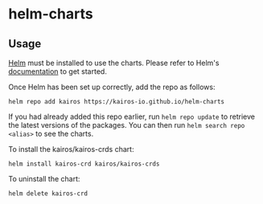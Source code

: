 # helm-charts

## Usage

[Helm](https://helm.sh) must be installed to use the charts.  Please refer to
Helm's [documentation](https://helm.sh/docs) to get started.

Once Helm has been set up correctly, add the repo as follows:

```
helm repo add kairos https://kairos-io.github.io/helm-charts
```

If you had already added this repo earlier, run `helm repo update` to retrieve
the latest versions of the packages.  You can then run `helm search repo
<alias>` to see the charts.

To install the kairos/kairos-crds chart:

```
helm install kairos-crd kairos/kairos-crds
```

To uninstall the chart:

```
helm delete kairos-crd
```
